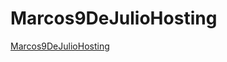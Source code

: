 # Marcos9DeJulioHosting
[Marcos9DeJulioHosting](https://juanignaciosantoro.github.io/Marcos9DeJulioHosting/)
